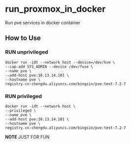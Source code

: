 # run_proxmox_in_docker
Run pve services in docker container

## How to Use

### RUN unprivileged
```
docker run -idt --network host --device=/dev/kvm \
--cap-add SYS_ADMIN --device /dev/fuse \
--name pve \
--add-host pve:10.13.14.101 \
--hostname pve \
registry.cn-chengdu.aliyuncs.com/bingsin/pve:test-7.2-7
```

### RUN privileged
```
docker run -idt --network host \
--privileged \
--name pve \
--add-host pve:10.13.14.101 \
--hostname pve \
registry.cn-chengdu.aliyuncs.com/bingsin/pve:test-7.2-7
```

**NOTE**
JUST FOR FUN
